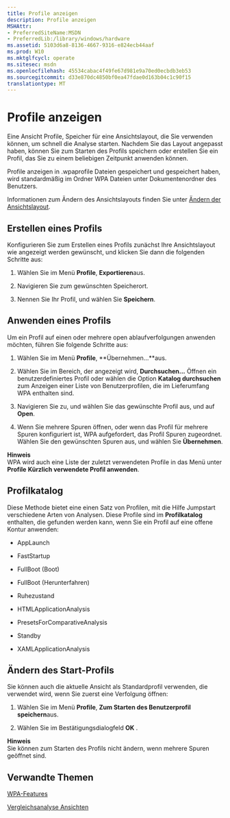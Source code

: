 ```yaml
---
title: Profile anzeigen
description: Profile anzeigen
MSHAttr:
- PreferredSiteName:MSDN
- PreferredLib:/library/windows/hardware
ms.assetid: 5103d6a8-8136-4667-9316-e824ecb44aaf
ms.prod: W10
ms.mktglfcycl: operate
ms.sitesec: msdn
ms.openlocfilehash: 45534cabac4f49fe67d981e9a70ed0ecbdb3eb53
ms.sourcegitcommit: d33e870dc4850bf0ea47fdae0d163b04c1c90f15
translationtype: MT
---
```

# <a name="view-profiles"></a>Profile anzeigen


Eine Ansicht Profile, Speicher für eine Ansichtslayout, die Sie verwenden können, um schnell die Analyse starten. Nachdem Sie das Layout angepasst haben, können Sie zum Starten des Profils speichern oder erstellen Sie ein Profil, das Sie zu einem beliebigen Zeitpunkt anwenden können.

Profile anzeigen in .wpaprofile Dateien gespeichert und gespeichert haben, wird standardmäßig im Ordner WPA Dateien unter Dokumentenordner des Benutzers.

Informationen zum Ändern des Ansichtslayouts finden Sie unter [Ändern der Ansichtslayout](change-the-view-layout.md).

## <a name="creating-a-profile"></a>Erstellen eines Profils


Konfigurieren Sie zum Erstellen eines Profils zunächst Ihre Ansichtslayout wie angezeigt werden gewünscht, und klicken Sie dann die folgenden Schritte aus:

1.  Wählen Sie im Menü **Profile**, **Exportieren**aus.

2.  Navigieren Sie zum gewünschten Speicherort.

3.  Nennen Sie Ihr Profil, und wählen Sie **Speichern**.

## <a name="applying-a-profile"></a>Anwenden eines Profils


Um ein Profil auf einen oder mehrere open ablaufverfolgungen anwenden möchten, führen Sie folgende Schritte aus:

1.  Wählen Sie im Menü **Profile**, **Übernehmen...**aus.

2.  Wählen Sie im Bereich, der angezeigt wird, **Durchsuchen...** Öffnen ein benutzerdefiniertes Profil oder wählen die Option **Katalog durchsuchen** zum Anzeigen einer Liste von Benutzerprofilen, die im Lieferumfang WPA enthalten sind.

3.  Navigieren Sie zu, und wählen Sie das gewünschte Profil aus, und auf **Open**.

4.  Wenn Sie mehrere Spuren öffnen, oder wenn das Profil für mehrere Spuren konfiguriert ist, WPA aufgefordert, das Profil Spuren zugeordnet. Wählen Sie den gewünschten Spuren aus, und wählen Sie **Übernehmen**.

**Hinweis**  
WPA wird auch eine Liste der zuletzt verwendeten Profile in das Menü unter **Profile** **Kürzlich verwendete Profil anwenden**.

 

## <a name="profile-catalog"></a>Profilkatalog


Diese Methode bietet eine einen Satz von Profilen, mit die Hilfe Jumpstart verschiedene Arten von Analysen. Diese Profile sind im **Profilkatalog** enthalten, die gefunden werden kann, wenn Sie ein Profil auf eine offene Kontur anwenden:

-   AppLaunch

-   FastStartup

-   FullBoot (Boot)

-   FullBoot (Herunterfahren)

-   Ruhezustand

-   HTMLApplicationAnalysis

-   PresetsForComparativeAnalysis

-   Standby

-   XAMLApplicationAnalysis

## <a name="changing-the-startup-profile"></a>Ändern des Start-Profils


Sie können auch die aktuelle Ansicht als Standardprofil verwenden, die verwendet wird, wenn Sie zuerst eine Verfolgung öffnen:

1.  Wählen Sie im Menü **Profile**, **Zum Starten des Benutzerprofil speichern**aus.

2.  Wählen Sie im Bestätigungsdialogfeld **OK** .

**Hinweis**  
Sie können zum Starten des Profils nicht ändern, wenn mehrere Spuren geöffnet sind.

 

## <a name="related-topics"></a>Verwandte Themen


[WPA-Features](wpa-features.md)

[Vergleichsanalyse Ansichten](comparative-analysis-views.md)

 

 







